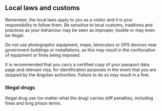 ## Local laws and customs

Remember, the local laws apply to you as a visitor and it is your responsibility to follow them. Be sensitive to local customs, traditions and practices as your behaviour may be seen as improper, hostile or may even be illegal.

Do not use photographic equipment, maps, binoculars or GPS devices near government buildings or installations, as this may result in the confiscation of equipment or fines being imposed.

It is recommended that you carry a certified copy of your passport data page and relevant visa, for identification purposes in the event that you are stopped by the Angolan authorities. Failure to do so may result in a fine.

### **Illegal drugs**

Illegal drug use (no matter what the drug) carries stiff penalties, including fines and long prison terms.